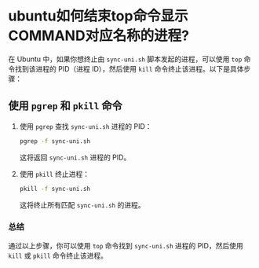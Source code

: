 # ubuntu如何结束top命令显示COMMAND对应名称的进程?

在 Ubuntu 中，如果你想终止由 `sync-uni.sh` 脚本发起的进程，可以使用 `top` 命令找到该进程的 PID（进程 ID），然后使用 `kill` 命令终止该进程。以下是具体步骤：


## 使用 `pgrep` 和 `pkill` 命令


1. 使用 `pgrep` 查找 `sync-uni.sh` 进程的 PID：

   ```bash
   pgrep -f sync-uni.sh
   ```

   这将返回 `sync-uni.sh` 进程的 PID。

2. 使用 `pkill` 终止进程：

   ```bash
   pkill -f sync-uni.sh
   ```

   这将终止所有匹配 `sync-uni.sh` 的进程。

### 总结
通过以上步骤，你可以使用 `top` 命令找到 `sync-uni.sh` 进程的 PID，然后使用 `kill` 或 `pkill` 命令终止该进程。